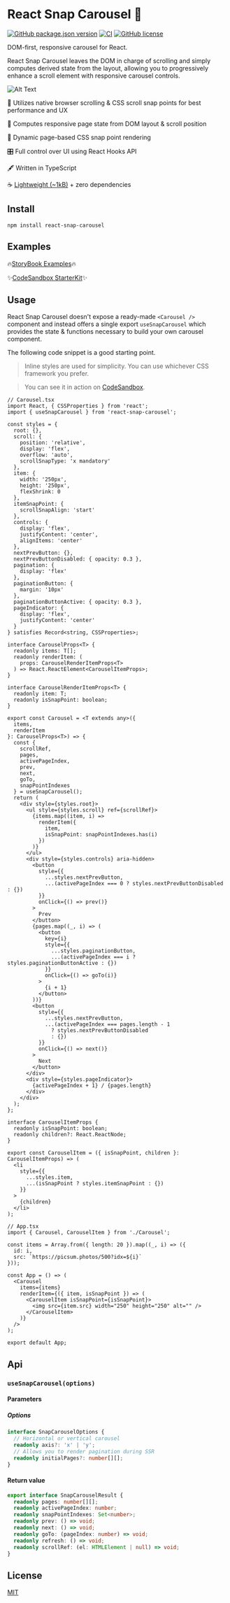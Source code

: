 # React Snap Carousel 🫰

[![GitHub package.json version](https://img.shields.io/github/package-json/v/richardscarrott/react-snap-carousel.svg)](https://www.npmjs.com/package/react-snap-carousel)
[![CI](https://github.com/richardscarrott/react-snap-carousel/actions/workflows/node.js.yml/badge.svg)](https://github.com/richardscarrott/react-snap-carousel/actions/workflows/node.js.yml)
[![GitHub license](https://img.shields.io/github/license/richardscarrott/react-snap-carousel.svg)](https://github.com/richardscarrott/react-snap-carousel/blob/main/LICENSE)

DOM-first, responsive carousel for React.

React Snap Carousel leaves the DOM in charge of scrolling and simply computes derived state from the layout, allowing you to progressively enhance a scroll element with responsive carousel controls.

![Alt Text](react-snap-carousel.gif)

🧈 Utilizes native browser scrolling & CSS scroll snap points for best performance and UX

📏 Computes responsive page state from DOM layout & scroll position

📲 Dynamic page-based CSS snap point rendering

🎛 Full control over UI using React Hooks API

🖋️ Written in TypeScript

☕️ [Lightweight (~1kB)](https://bundlephobia.com/package/react-snap-carousel) + zero dependencies

## Install

```
npm install react-snap-carousel
```

## Examples

🔥[StoryBook Examples](https://richardscarrott.github.io/react-snap-carousel/)🔥

✨[CodeSandbox StarterKit](https://codesandbox.io/s/react-snap-carousel-49vu6p?file=/src/Carousel.tsx)✨

## Usage

React Snap Carousel doesn't expose a ready-made `<Carousel />` component and instead offers a single export `useSnapCarousel` which provides the state & functions necessary to build your own carousel component.

The following code snippet is a good starting point.

> Inline styles are used for simplicity. You can use whichever CSS framework you prefer.

> You can see it in action on [CodeSandbox](https://codesandbox.io/s/react-snap-carousel-49vu6p?file=/src/Carousel.tsx).

```tsx
// Carousel.tsx
import React, { CSSProperties } from 'react';
import { useSnapCarousel } from 'react-snap-carousel';

const styles = {
  root: {},
  scroll: {
    position: 'relative',
    display: 'flex',
    overflow: 'auto',
    scrollSnapType: 'x mandatory'
  },
  item: {
    width: '250px',
    height: '250px',
    flexShrink: 0
  },
  itemSnapPoint: {
    scrollSnapAlign: 'start'
  },
  controls: {
    display: 'flex',
    justifyContent: 'center',
    alignItems: 'center'
  },
  nextPrevButton: {},
  nextPrevButtonDisabled: { opacity: 0.3 },
  pagination: {
    display: 'flex'
  },
  paginationButton: {
    margin: '10px'
  },
  paginationButtonActive: { opacity: 0.3 },
  pageIndicator: {
    display: 'flex',
    justifyContent: 'center'
  }
} satisfies Record<string, CSSProperties>;

interface CarouselProps<T> {
  readonly items: T[];
  readonly renderItem: (
    props: CarouselRenderItemProps<T>
  ) => React.ReactElement<CarouselItemProps>;
}

interface CarouselRenderItemProps<T> {
  readonly item: T;
  readonly isSnapPoint: boolean;
}

export const Carousel = <T extends any>({
  items,
  renderItem
}: CarouselProps<T>) => {
  const {
    scrollRef,
    pages,
    activePageIndex,
    prev,
    next,
    goTo,
    snapPointIndexes
  } = useSnapCarousel();
  return (
    <div style={styles.root}>
      <ul style={styles.scroll} ref={scrollRef}>
        {items.map((item, i) =>
          renderItem({
            item,
            isSnapPoint: snapPointIndexes.has(i)
          })
        )}
      </ul>
      <div style={styles.controls} aria-hidden>
        <button
          style={{
            ...styles.nextPrevButton,
            ...(activePageIndex === 0 ? styles.nextPrevButtonDisabled : {})
          }}
          onClick={() => prev()}
        >
          Prev
        </button>
        {pages.map((_, i) => (
          <button
            key={i}
            style={{
              ...styles.paginationButton,
              ...(activePageIndex === i ? styles.paginationButtonActive : {})
            }}
            onClick={() => goTo(i)}
          >
            {i + 1}
          </button>
        ))}
        <button
          style={{
            ...styles.nextPrevButton,
            ...(activePageIndex === pages.length - 1
              ? styles.nextPrevButtonDisabled
              : {})
          }}
          onClick={() => next()}
        >
          Next
        </button>
      </div>
      <div style={styles.pageIndicator}>
        {activePageIndex + 1} / {pages.length}
      </div>
    </div>
  );
};

interface CarouselItemProps {
  readonly isSnapPoint: boolean;
  readonly children?: React.ReactNode;
}

export const CarouselItem = ({ isSnapPoint, children }: CarouselItemProps) => (
  <li
    style={{
      ...styles.item,
      ...(isSnapPoint ? styles.itemSnapPoint : {})
    }}
  >
    {children}
  </li>
);
```

```tsx
// App.tsx
import { Carousel, CarouselItem } from './Carousel';

const items = Array.from({ length: 20 }).map((_, i) => ({
  id: i,
  src: `https://picsum.photos/500?idx=${i}`
}));

const App = () => (
  <Carousel
    items={items}
    renderItem={({ item, isSnapPoint }) => (
      <CarouselItem isSnapPoint={isSnapPoint}>
        <img src={item.src} width="250" height="250" alt="" />
      </CarouselItem>
    )}
  />
);

export default App;
```

## Api

### `useSnapCarousel(options)`

#### Parameters

##### Options

```ts
interface SnapCarouselOptions {
  // Horizontal or vertical carousel
  readonly axis?: 'x' | 'y';
  // Allows you to render pagination during SSR
  readonly initialPages?: number[][];
}
```

#### Return value

```ts
export interface SnapCarouselResult {
  readonly pages: number[][];
  readonly activePageIndex: number;
  readonly snapPointIndexes: Set<number>;
  readonly prev: () => void;
  readonly next: () => void;
  readonly goTo: (pageIndex: number) => void;
  readonly refresh: () => void;
  readonly scrollRef: (el: HTMLElement | null) => void;
}
```

## License

[MIT](LICENSE)
